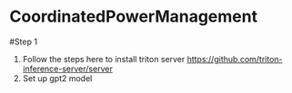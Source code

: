 # CoordinatedPowerManagement

#Step 1
1. Follow the steps here to install triton server https://github.com/triton-inference-server/server
2. Set up gpt2 model
